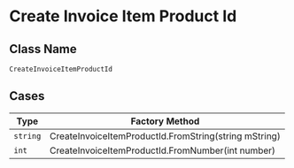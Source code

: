 
# Create Invoice Item Product Id

## Class Name

`CreateInvoiceItemProductId`

## Cases

| Type | Factory Method |
|  --- | --- |
| `string` | CreateInvoiceItemProductId.FromString(string mString) |
| `int` | CreateInvoiceItemProductId.FromNumber(int number) |


